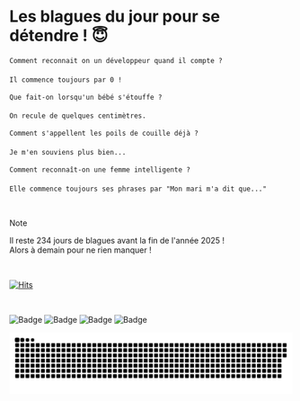 
<h1>Les blagues du jour pour se détendre ! 😇</h1>

```diff
Comment reconnait on un développeur quand il compte ?

Il commence toujours par 0 !
```

```diff
Que fait-on lorsqu'un bébé s'étouffe ?

On recule de quelques centimètres.
```

```diff
Comment s'appellent les poils de couille déjà ?

Je m'en souviens plus bien...
```

```diff
Comment reconnaît-on une femme intelligente ?

Elle commence toujours ses phrases par "Mon mari m'a dit que..."
```

<br/>

> [!NOTE]
> Il reste 234 jours de blagues avant la fin de l'année 2025 ! <br/>
> Alors à demain pour ne rien manquer !

<br/>


[![Hits](https://hits.seeyoufarm.com/api/count/incr/badge.svg?url=https%3A%2F%2Fgithub.com%2FClems02%2Fhit-counter&count_bg=%23003E80&title_bg=%235C9FE1&icon=powershell.svg&icon_color=%23FFFFFF&title=Visite&edge_flat=false)](https://hits.seeyoufarm.com)


<br/>


![Badge](https://img.shields.io/badge/Last%20updated%20on-white?style=for-the-badge&logo=clockify)   ![Badge](https://img.shields.io/badge/12/05-white?style=for-the-badge) ![Badge](https://img.shields.io/badge/at-white?style=for-the-badge) ![Badge](https://img.shields.io/badge/03:29-white?style=for-the-badge)


<p align="center">
 <img width="1000" src="assets/github-snake.svg" alt="snake"/>
</p>
